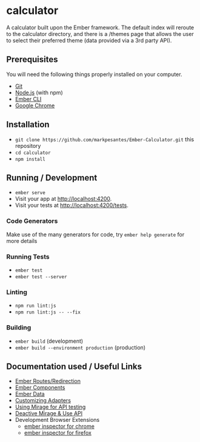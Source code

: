 # calculator

A calculator built upon the Ember framework. The default index will reroute to the calculator directory, and there is a /themes page that allows the user to select their preferred theme (data provided via a 3rd party API). 

## Prerequisites

You will need the following things properly installed on your computer.

* [Git](https://git-scm.com/)
* [Node.js](https://nodejs.org/) (with npm)
* [Ember CLI](https://ember-cli.com/)
* [Google Chrome](https://google.com/chrome/)

## Installation

* `git clone https://github.com/markpesantes/Ember-Calculator.git` this repository
* `cd calculator`
* `npm install`

## Running / Development

* `ember serve`
* Visit your app at [http://localhost:4200](http://localhost:4200).
* Visit your tests at [http://localhost:4200/tests](http://localhost:4200/tests).

### Code Generators

Make use of the many generators for code, try `ember help generate` for more details

### Running Tests

* `ember test`
* `ember test --server`

### Linting

* `npm run lint:js`
* `npm run lint:js -- --fix`

### Building

* `ember build` (development)
* `ember build --environment production` (production)

## Documentation used / Useful Links

* [Ember Routes/Redirection](https://guides.emberjs.com/release/routing/defining-your-routes/)
* [Ember Components](https://guides.emberjs.com/release/tutorial/simple-component/)
* [Ember Data](https://guides.emberjs.com/release/tutorial/ember-data/)
* [Customizing Adapters](https://guides.emberjs.com/release/models/customizing-adapters/)
* [Using Mirage for API testing](https://guides.emberjs.com/release/tutorial/installing-addons/)
* [Deactive Mirage & Use API](https://stackoverflow.com/questions/38702136/remove-ember-cli-mirage-from-ember)
* Development Browser Extensions
  * [ember inspector for chrome](https://chrome.google.com/webstore/detail/ember-inspector/bmdblncegkenkacieihfhpjfppoconhi)
  * [ember inspector for firefox](https://addons.mozilla.org/en-US/firefox/addon/ember-inspector/)
